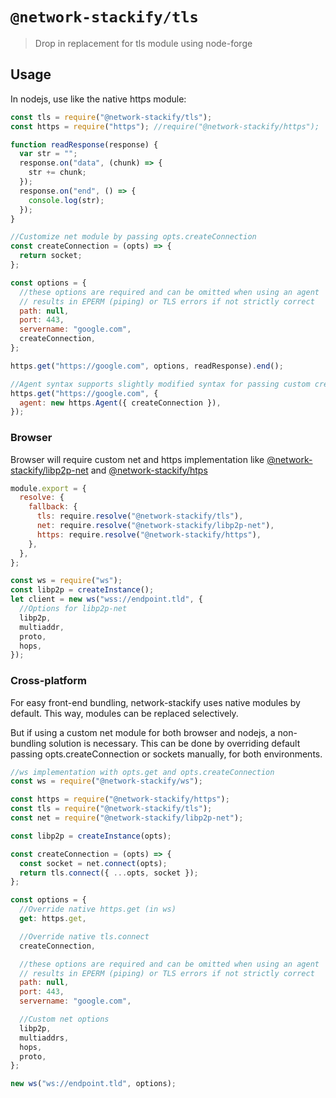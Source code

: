 # `@network-stackify/tls`

> Drop in replacement for tls module using node-forge

## Usage

In nodejs, use like the native https module:

```js
const tls = require("@network-stackify/tls");
const https = require("https"); //require("@network-stackify/https");

function readResponse(response) {
  var str = "";
  response.on("data", (chunk) => {
    str += chunk;
  });
  response.on("end", () => {
    console.log(str);
  });
}

//Customize net module by passing opts.createConnection
const createConnection = (opts) => {
  return socket;
};

const options = {
  //these options are required and can be omitted when using an agent
  // results in EPERM (piping) or TLS errors if not strictly correct
  path: null,
  port: 443,
  servername: "google.com",
  createConnection,
};

https.get("https://google.com", options, readResponse).end();

//Agent syntax supports slightly modified syntax for passing custom createConnection
https.get("https://google.com", {
  agent: new https.Agent({ createConnection }),
});
```

### Browser

Browser will require custom net and https implementation like [@network-stackify/libp2p-net](https://github.com/sahidmiller/network-stackify/tree/master/packages/libp2p-net) and [@network-stackify/htps](https://github.com/sahidmiller/network-stackify/tree/master/packages/https)

```js
module.export = {
  resolve: {
    fallback: {
      tls: require.resolve("@network-stackify/tls"),
      net: require.resolve("@network-stackify/libp2p-net"),
      https: require.resolve("@network-stackify/https"),
    },
  },
};
```

```js
const ws = require("ws");
const libp2p = createInstance();
let client = new ws("wss://endpoint.tld", {
  //Options for libp2p-net
  libp2p,
  multiaddr,
  proto,
  hops,
});
```

### Cross-platform

For easy front-end bundling, network-stackify uses native modules by default. This way, modules can be replaced selectively.

But if using a custom net module for both browser and nodejs, a non-bundling solution is necessary. This can be done by overriding default passing opts.createConnection or sockets manually, for both environments.

```js
//ws implementation with opts.get and opts.createConnection
const ws = require("@network-stackify/ws");

const https = require("@network-stackify/https");
const tls = require("@network-stackify/tls");
const net = require("@network-stackify/libp2p-net");

const libp2p = createInstance(opts);

const createConnection = (opts) => {
  const socket = net.connect(opts);
  return tls.connect({ ...opts, socket });
};

const options = {
  //Override native https.get (in ws)
  get: https.get,

  //Override native tls.connect
  createConnection,

  //these options are required and can be omitted when using an agent
  // results in EPERM (piping) or TLS errors if not strictly correct
  path: null,
  port: 443,
  servername: "google.com",

  //Custom net options
  libp2p,
  multiaddrs,
  hops,
  proto,
};

new ws("ws://endpoint.tld", options);
```
